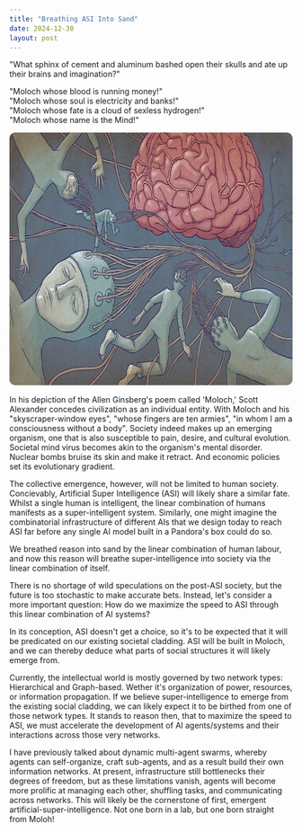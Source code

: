 ```yaml
---
title: "Breathing ASI Into Sand"
date: 2024-12-30
layout: post
---
```


"What sphinx of cement and aluminum bashed open their skulls and ate up their brains and imagination?"

"Moloch whose blood is running money!"  
"Moloch whose soul is electricity and banks!"  
"Moloch whose fate is a cloud of sexless hydrogen!"  
"Moloch whose name is the Mind!"

<p align="center"><img src="/images/moloch.jpg" alt="Alt text" width="750" height="450" style="border-radius: 10px;"></p>

In his depiction of the Allen Ginsberg's poem called 'Moloch,' Scott Alexander concedes civilization as an individual entity. With Moloch and his "skyscraper-window eyes", "whose fingers are ten armies", "in whom I am a consciousness without a body". Society indeed makes up an emerging organism, one that is also susceptible to pain, desire, and cultural evolution. Societal mind virus becomes akin to the organism's mental disorder. Nuclear bombs bruise its skin and make it retract. And economic policies set its evolutionary gradient.

The collective emergence, however, will not be limited to human society. Concievably, Artificial Super Intelligence (ASI) will likely share a similar fate. Whilst a single human is intelligent, the linear combination of humans manifests as a super-intelligent system. Similarly, one might imagine the combinatorial infrastructure of different AIs that we design today to reach ASI far before any single AI model built in a Pandora's box could do so.

We breathed reason into sand by the linear combination of human labour, and now this reason will breathe super-intelligence into society via the linear combination of itself.

There is no shortage of wild speculations on the post-ASI society, but the future is too stochastic to make accurate bets. Instead, let's consider a more important question: How do we maximize the speed to ASI through this linear combination of AI systems?

In its conception, ASI doesn't get a choice, so it's to be expected that it will be predicated on our existing societal cladding. ASI will be built in Moloch, and we can thereby deduce what parts of social structures it will likely emerge from.

Currently, the intellectual world is mostly governed by two network types: Hierarchical and Graph-based. Wether it's organization of power, resources, or information propagation. If we believe super-intelligence to emerge from the existing social cladding, we can likely expect it to be birthed from one of those network types. It stands to reason then, that to maximize the speed to ASI, we must accelerate the development of AI agents/systems and their interactions across those very networks.

I have previously talked about dynamic multi-agent swarms, whereby agents can self-organize, craft sub-agents, and as a result build their own information networks. At present, infrastructure still bottlenecks their degrees of freedom, but as these limitations vanish, agents will become more prolific at managing each other, shuffling tasks, and communicating across networks. This will likely be the cornerstone of first, emergent artificial-super-intelligence. Not one born in a lab, but one born straight from Moloh!